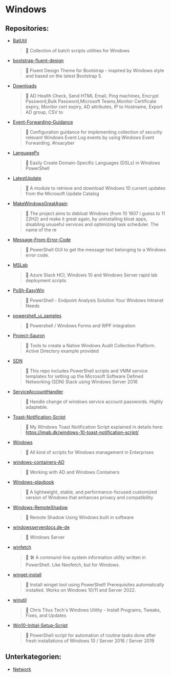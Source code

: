 # Windows

## Repositories:
- [BatUtil]()
	> :memo: Collection of batch scripts utilities for Windows
- [bootstrap-fluent-design]()
	> :memo: Fluent Design Theme for Bootstrap - inspired by Windows style and based on the latest Bootstrap 5.
- [Downloads]()
	> :memo: AD Health Check, Send HTML Email,  Ping machines, Encrypt Password,Bulk Password,Microsoft Teams,Monitor Certificate expiry, Monitor cert expiry, AD attributes, IP to Hostname, Export AD group, CSV to
- [Event-Forwarding-Guidance]()
	> :memo: Configuration guidance for implementing collection of security relevant Windows Event Log events by using Windows Event Forwarding. #nsacyber
- [LanguagePx]()
	> :memo: Easily Create Domain-Specific Languages (DSLs) in Windows PowerShell
- [LatestUpdate]()
	> :memo: A module to retrieve and download Windows 10 current updates from the Microsoft Update Catalog
- [MakeWindowsGreatAgain]()
	> :memo: The project aims to debloat Windows (from 10 1607 i guess to 11 22H2) and make it great again, by uninstalling bloat apps, disabling unuseful services and optimizing task scheduler. The name of the re
- [Message-From-Error-Code]()
	> :memo: PowerShell GUI to get the message text belonging to a Windows error code.
- [MSLab]()
	> :memo: Azure Stack HCI, Windows 10 and Windows Server rapid lab deployment scripts
- [PoSh-EasyWin]()
	> :memo: PowerShell - Endpoint Analysis Solution Your Windows Intranet Needs
- [powershell_ui_samples]()
	> :memo: Powershell / Windows Forms and WPF integration
- [Project-Sauron]()
	> :memo: Tools to create a Native Windows Audit Collection Platform. Active Directory example provided
- [SDN]()
	> :memo: This repo includes PowerShell scripts and VMM service templates for setting up the Microsoft Software Defined Networking (SDN) Stack using Windows Server 2016
- [ServiceAccountHandler]()
	> :memo: Handle change of windows service account passwords. Highly adapteble.
- [Toast-Notification-Script]()
	> :memo: My Windows Toast Notification Script explained in details here: https://imab.dk/windows-10-toast-notification-script/
- [Windows]()
	> :memo: All kind of scripts for Windows management in Enterprises
- [windows-containers-AD]()
	> :memo: Working with AD and Windows Containers
- [Windows-playbook]()
	> :memo: A lightweight, stable, and performance-focused customized version of Windows that enhances privacy and compatibility
- [Windows-RemoteShadow]()
	> :memo: Remote Shadow Using Windows built in software
- [windowsserverdocs.de-de]()
	> :memo: Windows Server
- [winfetch]()
	> :memo: 🛠 A command-line system information utility written in PowerShell. Like Neofetch, but for Windows.
- [winget-install]()
	> :memo: Install winget tool using PowerShell! Prerequisites automatically installed. Works on Windows 10/11 and Server 2022.
- [winutil]()
	> :memo: Chris Titus Tech's Windows Utility - Install Programs, Tweaks, Fixes, and Updates
- [Win10-Initial-Setup-Script]()
	> :memo: PowerShell script for automation of routine tasks done after fresh installations of Windows 10 / Server 2016 / Server 2019

## Unterkategorien:
- [Network](Network)

